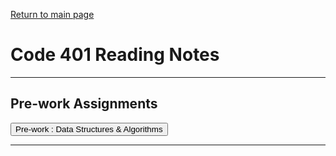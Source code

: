 
[Return to main page](https://KrisDunning.github.io/reading-notes)

# Code 401 Reading Notes  

-----

## Pre-work Assignments
<Button onClick= "window.location.href='https://krisdunning.github.io/401-Reading-Notes/Prep_DSA';">Pre-work : Data Structures & Algorithms</button>

-----
